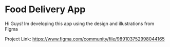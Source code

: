 # Food Delivery App

Hi Guys! Im developing this app using the design and illustrations from Figma

Project Link: https://www.figma.com/community/file/989103752998044165
